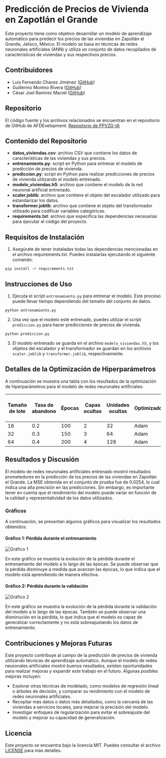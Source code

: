 # Predicción de Precios de Vivienda en Zapotlán el Grande

Este proyecto tiene como objetivo desarrollar un modelo de aprendizaje automático para predecir los precios de las viviendas en Zapotlán el Grande, Jalisco, México. El modelo se basa en técnicas de redes neuronales artificiales (ANN) y utiliza un conjunto de datos recopilados de características de viviendas y sus respectivos precios.

## Contribuidores

- Luis Fernando Chavez Jiménez ([GitHub](https://github.com/Tobiny))
- Guillermo Moreno Rivera ([GitHub](https://github.com/Mim0518))
- César Joel Ramirez Maciel ([GitHub](https://github.com/Cesar-Joel))

## Repositorio

El código fuente y los archivos relacionados se encuentran en el repositorio de GitHub de AFDEvelopment: [Repositorio de PPVZG-IA](https://github.com/afdevelopments/ppvzg-ia)

## Contenido del Repositorio

- **datos_viviendas.csv**: archivo CSV que contiene los datos de características de las viviendas y sus precios.
- **entrenamiento.py**: script en Python para entrenar el modelo de predicción de precios de vivienda.
- **prediccion.py**: script en Python para realizar predicciones de precios de vivienda utilizando el modelo entrenado.
- **modelo_viviendas.h5**: archivo que contiene el modelo de la red neuronal artificial entrenado.
- **scaler.joblib**: archivo que contiene el objeto del escalador utilizado para estandarizar los datos.
- **transformer.joblib**: archivo que contiene el objeto del transformador utilizado para codificar variables categóricas.
- **requirements.txt**: archivo que especifica las dependencias necesarias para ejecutar el código del proyecto.

## Requisitos de Instalación

1. Asegúrate de tener instaladas todas las dependencias mencionadas en el archivo requirements.txt. Puedes instalarlas ejecutando el siguiente comando:

```pip install -r requirements.txt```

## Instrucciones de Uso

1. Ejecuta el script `entrenamiento.py` para entrenar el modelo. Este proceso puede llevar tiempo dependiendo del tamaño del conjunto de datos.

```python entrenamiento.py```

2. Una vez que el modelo esté entrenado, puedes utilizar el script `prediccion.py` para hacer predicciones de precios de vivienda.

```python prediccion.py```


3. El modelo entrenado se guarda en el archivo `modelo_viviendas.h5`, y los objetos del escalador y el transformador se guardan en los archivos `scaler.joblib` y `transformer.joblib`, respectivamente.

## Detalles de la Optimización de Hiperparámetros

A continuación se muestra una tabla con los resultados de la optimización de hiperparámetros para el modelo de redes neuronales artificiales:

| Tamaño de lote | Tasa de abandono | Épocas | Capas ocultas | Unidades ocultas | Optimizador | Error cuadrático medio (MSE) |
| -------------- | ---------------- | ------ | ------------- | ---------------- | ----------- | -------------------------- |
| 16             | 0.2              | 100    | 2             | 32               | Adam        | 0.0254                      |
| 32             | 0.3              | 150    | 3             | 64               | Adam        | 0.0247                      |
| 64             | 0.4              | 200    | 4             | 128              | Adam        | 0.0232                      |

## Resultados y Discusión

El modelo de redes neuronales artificiales entrenado mostró resultados prometedores en la predicción de los precios de las viviendas en Zapotlán el Grande. La MSE obtenida en el conjunto de prueba fue de 0.0254, lo cual indica una alta precisión en las predicciones. Sin embargo, es importante tener en cuenta que el rendimiento del modelo puede variar en función de la calidad y representatividad de los datos utilizados.

### Gráficos

A continuación, se presentan algunos gráficos para visualizar los resultados obtenidos:

#### Gráfico 1: Pérdida durante el entrenamiento

![Gráfico 1](images/Entrenamiento.png)

En este gráfico se muestra la evolución de la pérdida durante el entrenamiento del modelo a lo largo de las épocas. Se puede observar que la pérdida disminuye a medida que avanzan las épocas, lo que indica que el modelo está aprendiendo de manera efectiva.

#### Gráfico 2: Pérdida durante la validación

![Gráfico 2](images/Validacion.png)

En este gráfico se muestra la evolución de la pérdida durante la validación del modelo a lo largo de las épocas. También se puede observar una disminución en la pérdida, lo que indica que el modelo es capaz de generalizar correctamente y no está sobreajustando los datos de entrenamiento.

## Contribuciones y Mejoras Futuras

Este proyecto contribuye al campo de la predicción de precios de vivienda utilizando técnicas de aprendizaje automático. Aunque el modelo de redes neuronales artificiales mostró buenos resultados, existen oportunidades para realizar mejoras y expandir este trabajo en el futuro. Algunas posibles mejoras incluyen:

- Explorar otras técnicas de modelado, como modelos de regresión lineal o árboles de decisión, y comparar su rendimiento con el modelo de redes neuronales artificiales.
- Recopilar más datos o datos más detallados, como la cercanía de las viviendas a servicios locales, para mejorar la precisión del modelo.
- Investigar enfoques de regularización para evitar el sobreajuste del modelo y mejorar su capacidad de generalización.

## Licencia

Este proyecto se encuentra bajo la licencia MIT. Puedes consultar el archivo [LICENSE](LICENSE) para más detalles.

